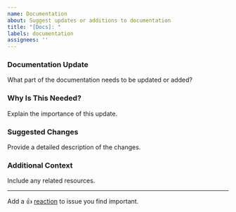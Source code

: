 ```yaml
---
name: Documentation
about: Suggest updates or additions to documentation
title: "[Docs]: "
labels: documentation
assignees: ''
---
```


### Documentation Update
What part of the documentation needs to be updated or added?

### Why Is This Needed?
Explain the importance of this update.

### Suggested Changes
Provide a detailed description of the changes.

### Additional Context
Include any related resources.

---

Add a :+1: [reaction] to issue you find important.

[reaction]: https://github.blog/2016-03-10-add-reactions-to-pull-requests-issues-and-comments/